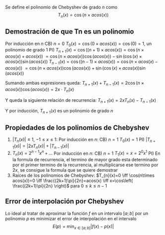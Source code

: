 Se define el polinomio de Chebyshev de grado $n$ como
$$T_{n}(x) = \cos(n \times acos(x))$$
## Demostración de que Tn es un polinomio 
Por inducción en $n$
CB) $n=0$
$T_{0}(x)=\cos(0\times acos(x))=\cos(0)=1$, un polinomio de grado $1$
PI)
$T_{n+1}(x)=\cos((n+1)\times acos(x))=\cos(n\times acos(x)+acos(x))$
$=\cos(n\times acos(x))\cos(acos(x))-\sin(\cos(x) \times acos(x))\sin(acos(x))$
$T_{n-1}(x)=\cos((n-1)\times acos(x))=\cos(n\times acos(x)-acos(x))$
$=\cos(n\times acos(x))\cos(acos(x))+\sin(\cos(x)\times acos(x))\sin(acos(x))$

Sumando ambas expresiones queda:
$T_{n+1}(x)+T_{n-1}(x)=2\cos(n\times acos(x))\cos(acos(x)) = 2x \cdot T_{n}(x)$

Y queda la siguiente relación de recurrencia:
$T_{n+1}(x)=2xT_{n}(x)-T_{n-1}(x)$

Y por inducción, $T_{n+1}(x)$ es un polinomio de grado $n$

## Propiedades de los polinomios de Chebyshev
1) $|T_{n}(x)| \leq 1$, $-1\leq x\leq 1$:
	 Por inducción en $n$:
	 CB) $n=1$
	  $T_{0}(x)=1$ 
	 PI)
	  $|T_{n+1}(x)| = |2xT_{n}(x)|+|T_{n-1}(x)|$
2) $T_{n}(x)=2^{n-1}x^n+\dots$
	 Por inducción en $n$:
	 CB) $n=1$
	  $T_{1}(x)=x=2^0x^{1}$
	 PI)
	  En la formula de recurrencia, el termino de mayor grado esta determinado por el primer termino  de la recurrencia, al multiplicarse ese termino por $2x$, se consigue la formula que se quiere demostrar
3) Raíces de los polinomios de Chebyshev:
	 $T_{n}(x)=0 \iff \cos(n\times acos(x))=0 \iff \frac{(2k+1)\pi}{2n}=acos(x) \iff x=\cos\left( \frac{(2k+1)\pi}{2n} \right)$ para $0\leq k\leq n-1$

## Error de interpolación por Chebyshev
Lo ideal al tratar de aproximar la función $f$ en un intervalo $[a;b]$ por un polinomio $p$ es minimizar el error de interpolación en el intervalo
$$E(p)=\min_{x \in [a;b]}|f(x)-p(x)|$$

